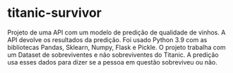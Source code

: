 # titanic-survivor
Projeto de uma API com um modelo de predição de qualidade de vinhos. A API devolve os resultados da predição. Foi usado Python 3.9 com as bibliotecas Pandas, Sklearn, Numpy, Flask e Pickle. O projeto trabalha com um Dataset de sobreviventes e não sobreviventes do Titanic. A predição usa esses dados para dizer se a pessoa em questão sobreviveu ou não.
